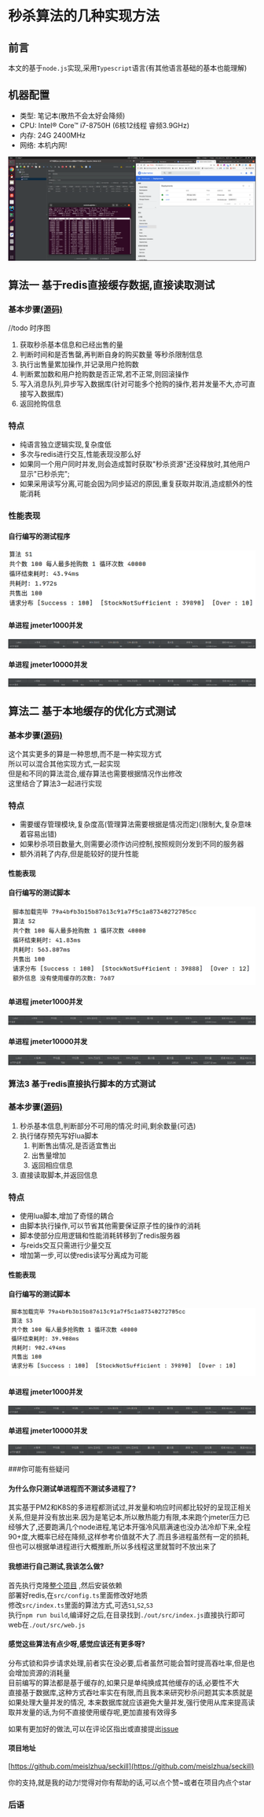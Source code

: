 # 秒杀算法的几种实现方法

## 前言

本文的基于`node.js`实现,采用`Typescript`语言(有其他语言基础的基本也能理解)


## 机器配置
*   类型: 笔记本(散热不会太好会降频) 
*   CPU: Intel® Core™ i7-8750H (6核12线程 睿频3.9GHz)
*   内存: 24G 2400MHz
*   网络: 本机内网!
 
![基于k8s均衡负载的jmeter测试](./img/index.png)

## 算法一 基于redis直接缓存数据,直接读取测试


### 基本步骤[(源码)](https://github.com/meislzhua/seckill/blob/master/src/solution/S1.ts)
//todo 时序图
1.  获取秒杀基本信息和已经出售的量
2.  判断时间和是否售罄,再判断自身的购买数量 等秒杀限制信息
3.  执行出售量累加操作,并记录用户抢购数
4.  判断累加数和用户抢购数是否正常,若不正常,则回滚操作
5.  写入消息队列,异步写入数据库(针对可能多个抢购的操作,若并发量不大,亦可直接写入数据库)
6.  返回抢购信息

### 特点
*   纯语言独立逻辑实现,复杂度低
*   多次与redis进行交互,性能表现没那么好
*   如果同一个用户同时并发,则会造成暂时获取"秒杀资源"还没释放时,其他用户显示"已秒杀完";
*   如果采用读写分离,可能会因为同步延迟的原因,重复获取并取消,造成额外的性能消耗

### 性能表现

#### 自行编写的测试程序
![完成时间大概为2-4秒](./img/s1/s1-index.jpg)

#### 单进程 jmeter1000并发
![测试截图](./img/s1/s1-jmeter.png)

#### 单进程 jmeter10000并发
![测试截图](./img/s1/s1-jmeter-c10k.png)


## 算法二 基于本地缓存的优化方式测试

### 基本步骤[(源码)](https://github.com/meislzhua/seckill/blob/master/src/solution/S2.ts)
这个其实更多的算是一种思想,而不是一种实现方式  
所以可以混合其他实现方式,一起实现  
但是和不同的算法混合,缓存算法也需要根据情况作出修改  
这里结合了算法3一起进行实现

### 特点
*   需要缓存管理模块,复杂度高(管理算法需要根据是情况而定)(限制大,复杂意味着容易出错)
*   如果秒杀项目数量大,则需要必须作访问控制,按照规则分发到不同的服务器
*   额外消耗了内存,但是能较好的提升性能

#### 性能表现
#### 自行编写的测试脚本
![测试截图](./img/s2/s2-index.jpg)

#### 单进程 jmeter1000并发
![测试截图](./img/s2/s2-jmeter.png)

#### 单进程 jmeter10000并发
![测试截图](./img/s2/s2-jmeter-c10k.png)

### 算法3 基于redis直接执行脚本的方式测试

### 基本步骤[(源码)](https://github.com/meislzhua/seckill/blob/master/src/solution/S3.ts)
1.  秒杀基本信息,判断部分不可用的情况:时间,剩余数量(可选)
2.  执行储存预先写好lua脚本
    1.  判断售出情况,是否适宜售出
    2.  出售量增加
    3.  返回相应信息
3.  直接读取脚本,并返回信息

### 特点
*   使用lua脚本,增加了奇怪的耦合
*   由脚本执行操作,可以节省其他需要保证原子性的操作的消耗
*   脚本使部分应用逻辑和性能消耗转移到了redis服务器
*   与reids交互只需进行少量交互
*   增加第一步,可以使redis读写分离成为可能

#### 性能表现

#### 自行编写的测试脚本
![1秒左右完成4W次操作](./img/s3/s3-index.jpg)

#### 单进程 jmeter1000并发
![测试截图](./img/s3/s3-jmeter.png)

#### 单进程 jmeter10000并发
![测试截图](./img/s3/s3-jmeter-c10k.png)



###你可能有些疑问

#### 为什么你只测试单进程而不测试多进程了?
其实基于PM2和K8S的多进程都测试过,并发量和响应时间都比较好的呈现正相关关系,但是并没有放出来.因为是笔记本,所以散热能力有限,本来跑个jmeter压力已经够大了,还要跑满几个node进程,笔记本开强冷风扇满速也没办法冷却下来,全程90+度,大概率已经在降频,这样参考价值就不大了.而且多进程虽然有一定的损耗,但也可以根据单进程进行大概推断,所以多线程这里就暂时不放出来了

#### 我想进行自己测试,我该怎么做?
首先执行克隆[整个项目](https://github.com/meislzhua/seckill) ,然后安装依赖  
部署好redis,在`src/config.ts`里面修改好地质  
修改`src/index.ts`里面的算法方式,可选`S1`,`S2`,`S3`  
执行`npm run build`,编译好之后,在目录找到`./out/src/index.js`直接执行即可  
web在`./out/src/web.js`


#### 感觉这些算法有点少呀,感觉应该还有更多呀?
分布式锁和异步请求处理,前者实在没必要,后者虽然可能会暂时提高吞吐率,但是也会增加资源的消耗量  
目前编写的算法都是基于缓存的,如果只是单纯换成其他缓存的话,必要性不大  
直接基于数据库,这种方式吞吐率实在有限,而且我本来研究秒杀问题其实本质就是如果处理大量并发的情况,
本来数据库就应该避免大量并发,强行使用从库来提高读取并发量的话,为何不直接使用缓存呢,更加直接有效得多  


如果有更加好的做法,可以在评论区指出或直接提出[issue](https://github.com/meislzhua/seckill/issues)




#### 项目地址
[https://github.com/meislzhua/seckill](https://github.com/meislzhua/seckill)

你的支持,就是我的动力!觉得对你有帮助的话,可以点个赞~或者在项目内点个star  

### 后语

